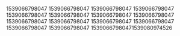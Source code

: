 1539066798047
1539066798047
1539066798047
1539066798047
1539066798047
1539066798047
1539066798047
1539066798047
1539066798047
1539066798047
1539066798047
1539066798047
1539066798047
1539066798047
15390667980471539080974526